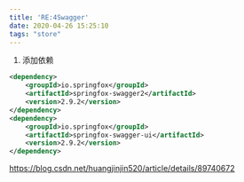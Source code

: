 ```yaml
---
title: 'RE:4Swagger'
date: 2020-04-26 15:25:10
tags: "store"
---
```





1. 添加依赖

```xml
<dependency>
    <groupId>io.springfox</groupId>
    <artifactId>springfox-swagger2</artifactId>
    <version>2.9.2</version>
</dependency>
<dependency>
    <groupId>io.springfox</groupId>
    <artifactId>springfox-swagger-ui</artifactId>
    <version>2.9.2</version>
</dependency>
```













https://blog.csdn.net/huangjinjin520/article/details/89740672